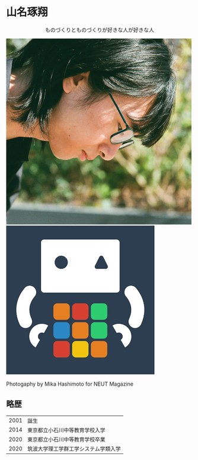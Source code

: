 # 山名琢翔

<div style="text-align:center">ものづくりとものづくりが好きな人が好きな人</div>



<img class="pic2" src="img/face.png" alt="山名琢翔"><img class="pic2" src="img/icon.jpg" alt="にゃにゃん">

Photogaphy by Mika Hashimoto for NEUT Magazine



## 略歴

<table><tbody>
<tr>
<td>2001</td>
<td>誕生</td>
</tr>
<tr>
<td>2014</td>
<td>東京都立小石川中等教育学校入学</td>
</tr>
<tr>
<td>2020</td>
<td>東京都立小石川中等教育学校卒業</td>
</tr>
<tr>
<td>2020</td>
<td>筑波大学理工学群工学システム学類入学</td>
</tr>
</tbody></table>

